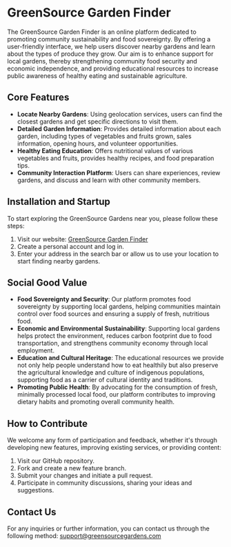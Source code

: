 # GreenSource Garden Finder

The GreenSource Garden Finder is an online platform dedicated to promoting community sustainability and food sovereignty. By offering a user-friendly interface, we help users discover nearby gardens and learn about the types of produce they grow. Our aim is to enhance support for local gardens, thereby strengthening community food security and economic independence, and providing educational resources to increase public awareness of healthy eating and sustainable agriculture.

## Core Features

- **Locate Nearby Gardens**: Using geolocation services, users can find the closest gardens and get specific directions to visit them.
- **Detailed Garden Information**: Provides detailed information about each garden, including types of vegetables and fruits grown, sales information, opening hours, and volunteer opportunities.
- **Healthy Eating Education**: Offers nutritional values of various vegetables and fruits, provides healthy recipes, and food preparation tips.
- **Community Interaction Platform**: Users can share experiences, review gardens, and discuss and learn with other community members.

## Installation and Startup

To start exploring the GreenSource Gardens near you, please follow these steps:

1. Visit our website: [GreenSource Garden Finder](#)
2. Create a personal account and log in.
3. Enter your address in the search bar or allow us to use your location to start finding nearby gardens.

## Social Good Value

- **Food Sovereignty and Security**: Our platform promotes food sovereignty by supporting local gardens, helping communities maintain control over food sources and ensuring a supply of fresh, nutritious food.
- **Economic and Environmental Sustainability**: Supporting local gardens helps protect the environment, reduces carbon footprint due to food transportation, and strengthens community economy through local employment.
- **Education and Cultural Heritage**: The educational resources we provide not only help people understand how to eat healthily but also preserve the agricultural knowledge and culture of indigenous populations, supporting food as a carrier of cultural identity and traditions.
- **Promoting Public Health**: By advocating for the consumption of fresh, minimally processed local food, our platform contributes to improving dietary habits and promoting overall community health.

## How to Contribute

We welcome any form of participation and feedback, whether it's through developing new features, improving existing services, or providing content:

1. Visit our GitHub repository.
2. Fork and create a new feature branch.
3. Submit your changes and initiate a pull request.
4. Participate in community discussions, sharing your ideas and suggestions.

## Contact Us

For any inquiries or further information, you can contact us through the following method: [support@greensourcegardens.com](mailto:support@greensourcegardens.com)
